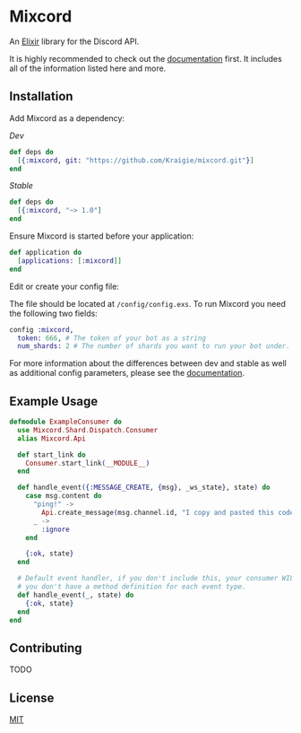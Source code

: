 # Mixcord

An [Elixir](http://elixir-lang.org/) library for the Discord API.

It is highly recommended to check out the
[documentation](https://kraigie.github.io/mixcord/) first. It includes all of the
information listed here and more.

## Installation
Add Mixcord as a dependency:

 *Dev*
```Elixir
def deps do
  [{:mixcord, git: "https://github.com/Kraigie/mixcord.git"}]
end
```

 *Stable*
```elixir
def deps do
  [{:mixcord, "~> 1.0"]
end
```

Ensure Mixcord is started before your application:
```elixir
def application do
  [applications: [:mixcord]]
end
```

Edit or create your config file:

The file should be located at `/config/config.exs`. To run Mixcord you need the
following two fields:
```Elixir
config :mixcord,
  token: 666, # The token of your bot as a string
  num_shards: 2 # The number of shards you want to run your bot under.
```

For more information about the differences between dev and stable as well as
additional config parameters, please see the
[documentation](https://kraigie.github.io/mixcord/).

## Example Usage
```Elixir
defmodule ExampleConsumer do
  use Mixcord.Shard.Dispatch.Consumer
  alias Mixcord.Api

  def start_link do
    Consumer.start_link(__MODULE__)
  end

  def handle_event({:MESSAGE_CREATE, {msg}, _ws_state}, state) do
    case msg.content do
      "ping!" ->
        Api.create_message(msg.channel.id, "I copy and pasted this code")
      _ ->
        :ignore
    end

    {:ok, state}
  end

  # Default event handler, if you don't include this, your consumer WILL crash if
  # you don't have a method definition for each event type.
  def handle_event(_, state) do
    {:ok, state}
  end
end
```

## Contributing
TODO

## License
[MIT](https://opensource.org/licenses/MIT)
